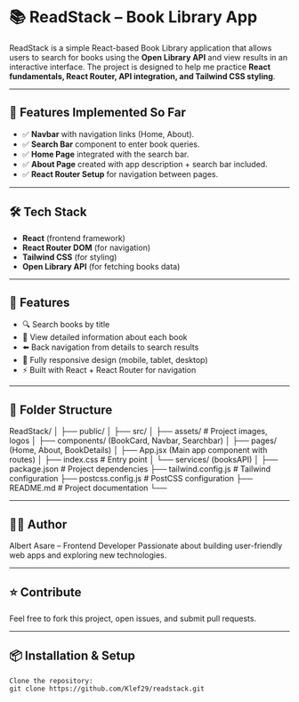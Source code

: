 # 📚 ReadStack – Book Library App  

ReadStack is a simple React-based Book Library application that allows users to search for books using the **Open Library API** and view results in an interactive interface. The project is designed to help me practice **React fundamentals, React Router, API integration, and Tailwind CSS styling**.  

---

## 🚀 Features Implemented So Far
- ✅ **Navbar** with navigation links (Home, About).  
- ✅ **Search Bar** component to enter book queries.  
- ✅ **Home Page** integrated with the search bar.  
- ✅ **About Page** created with app description + search bar included.  
- ✅ **React Router Setup** for navigation between pages.  

---

## 🛠️ Tech Stack
- **React** (frontend framework)  
- **React Router DOM** (for navigation)  
- **Tailwind CSS** (for styling)  
- **Open Library API** (for fetching books data)  

---

## 🚀 Features  

- 🔍 Search books by title  
- 📖 View detailed information about each book  
- ⬅️ Back navigation from details to search results  
- 🎨 Fully responsive design (mobile, tablet, desktop)  
- ⚡ Built with React + React Router for navigation  

---

## 📂 Folder Structure  
ReadStack/
│
├── public/
│
├── src/
│ ├── assets/ # Project images, logos
│ ├── components/ (BookCard, Navbar, Searchbar)
│ ├── pages/ (Home, About, BookDetails)
│ ├── App.jsx (Main app component with routes)
│ ├── index.css # Entry point
│ └── services/ (booksAPI)
│
├── package.json # Project dependencies
├── tailwind.config.js # Tailwind configuration
├── postcss.config.js # PostCSS configuration
├── README.md # Project documentation
└── 

---

## 👨‍💻 Author

Albert Asare –  Frontend Developer
Passionate about building user-friendly web apps and exploring new technologies.

---

## ⭐ Contribute

Feel free to fork this project, open issues, and submit pull requests.

---

## 📦 Installation & Setup
    Clone the repository:  
    git clone https://github.com/Klef29/readstack.git